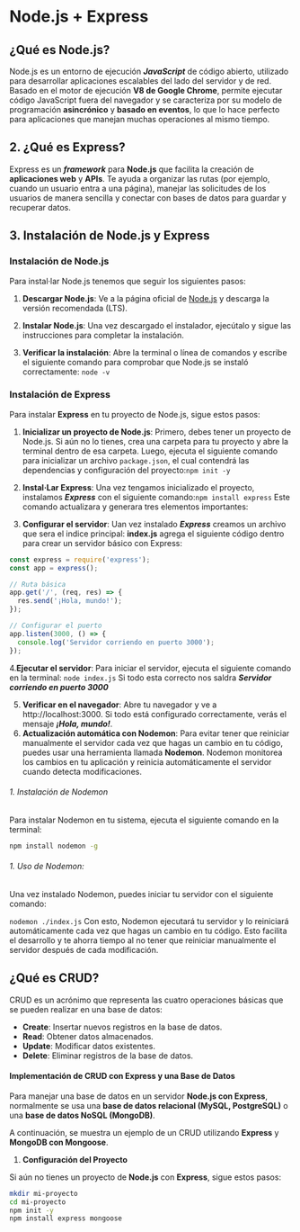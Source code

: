 
# Node.js + Express

## ¿Qué es Node.js?

Node.js es un entorno de ejecución _**JavaScript**_ de código abierto, utilizado para desarrollar aplicaciones escalables del lado del servidor y de red. Basado en el motor de ejecución **V8 de Google Chrome**, permite ejecutar código JavaScript fuera del navegador y se caracteriza por su modelo de programación **asincrónico** y **basado en eventos**, lo que lo hace perfecto para aplicaciones que manejan muchas operaciones al mismo tiempo.


## 2. ¿Qué es Express?

Express es un _**framework**_ para **Node.js** que facilita la creación de **aplicaciones web** y **APIs**. Te ayuda a organizar las rutas (por ejemplo, cuando un usuario entra a una página), manejar las solicitudes de los usuarios de manera sencilla y conectar con bases de datos para guardar y recuperar datos.

## 3. Instalación de Node.js y Express

### Instalación de Node.js

Para instal·lar Node.js tenemos que seguir los siguientes pasos:

1. **Descargar Node.js**: Ve a la página oficial de [Node.js](https://nodejs.org/) y descarga la versión recomendada (LTS).
   
2. **Instalar Node.js**: Una vez descargado el instalador, ejecútalo y sigue las instrucciones para completar la instalación.

3. **Verificar la instalación**: Abre la terminal o línea de comandos y escribe el siguiente comando para comprobar que Node.js se instaló correctamente:
`node -v`

### Instalación de Express

Para instalar **Express** en tu proyecto de Node.js, sigue estos pasos:

1. **Inicializar un proyecto de Node.js**: 
Primero, debes tener un proyecto de Node.js. Si aún no lo tienes, crea una carpeta para tu proyecto y abre la terminal dentro de esa carpeta. Luego, ejecuta el siguiente comando para inicializar un archivo `package.json`, el cual contendrá las dependencias y configuración del proyecto:`npm init -y`

2. **Instal·Lar Express**: 
Una vez tengamos inicializado el proyecto, instalamos _**Express**_ con el siguiente comando:`npm install express`
Este comando actualizara y generara tres elementos importantes:

3. **Configurar el servidor**: 
Uan vez instalado _**Express**_ creamos un archivo que sera el indice principal: **index.js** agrega el siguiente código dentro para crear un servidor básico con Express:

```javascript
const express = require('express');
const app = express();

// Ruta básica
app.get('/', (req, res) => {
  res.send('¡Hola, mundo!');
});

// Configurar el puerto
app.listen(3000, () => {
  console.log('Servidor corriendo en puerto 3000');
});
```

4.**Ejecutar el servidor**: Para iniciar el servidor, ejecuta el siguiente comando en la terminal: `node index.js`
Si todo esta correcto nos saldra _**Servidor corriendo en puerto 3000**_

5. **Verificar en el navegador**: Abre tu navegador y ve a http://localhost:3000. Si todo está configurado correctamente, verás el mensaje _**¡Hola, mundo!**_.
6. **Actualización automática con Nodemon**: Para evitar tener que reiniciar manualmente el servidor cada vez que hagas un cambio en tu código, puedes usar una herramienta llamada **Nodemon**. Nodemon monitorea los cambios en tu aplicación y reinicia automáticamente el servidor cuando detecta modificaciones.

###### 1. Instalación de Nodemon

Para instalar Nodemon en tu sistema, ejecuta el siguiente comando en la terminal:
```bash
npm install nodemon -g
```
###### 1. Uso de Nodemon: 
Una vez instalado Nodemon, puedes iniciar tu servidor con el siguiente comando:

`nodemon ./index.js`
Con esto, Nodemon ejecutará tu servidor y lo reiniciará automáticamente cada vez que hagas un cambio en tu código. 
Esto facilita el desarrollo y te ahorra tiempo al no tener que reiniciar manualmente el servidor después de cada modificación.

## ¿Qué es CRUD?

CRUD es un acrónimo que representa las cuatro operaciones básicas que se pueden realizar en una base de datos:

- **Create**: Insertar nuevos registros en la base de datos.
- **Read**: Obtener datos almacenados.
- **Update**: Modificar datos existentes.
- **Delete**: Eliminar registros de la base de datos.

#### Implementación de CRUD con Express y una Base de Datos

Para manejar una base de datos en un servidor **Node.js con Express**, normalmente se usa una **base de datos relacional (MySQL, PostgreSQL)** o una **base de datos NoSQL (MongoDB)**.

A continuación, se muestra un ejemplo de un CRUD utilizando **Express** y **MongoDB con Mongoose**.

1. **Configuración del Proyecto**

Si aún no tienes un proyecto de **Node.js** con **Express**, sigue estos pasos:

```bash
mkdir mi-proyecto
cd mi-proyecto
npm init -y
npm install express mongoose



